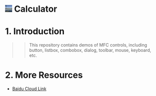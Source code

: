 [<img height="23" src="https://github.com/lh9171338/Outline/blob/master/icon.jpg"/>](https://github.com/lh9171338/Outline) Calculator
===

# 1. Introduction
>>This repository contains demos of MFC controls, including button, listbox, combobox, dialog, toolbar, mouse, keyboard, etc.

# 2. More Resources
 - [Baidu Cloud Link](https://pan.baidu.com/s/1FYlLz-fQTbl7fiXLtHaM6g)
